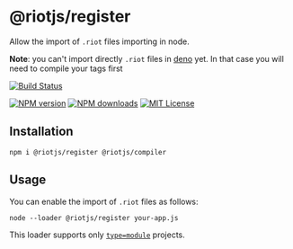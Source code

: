# @riotjs/register

Allow the import of `.riot` files importing in node.

**Note**: you can't import directly `.riot` files in [deno](https://github.com/denoland/deno/issues/1739) yet.
In that case you will need to compile your tags first

[![Build Status][ci-image]][ci-url]

[![NPM version][npm-version-image]][npm-url]
[![NPM downloads][npm-downloads-image]][npm-url]
[![MIT License][license-image]][license-url]

## Installation

```
npm i @riotjs/register @riotjs/compiler
```

## Usage

You can enable the import of `.riot` files as follows:

```shell
node --loader @riotjs/register your-app.js
```

This loader supports only [`type=module`](https://nodejs.org/api/packages.html#packagejson-and-file-extensions) projects. 

[ci-image]: https://img.shields.io/github/actions/workflow/status/riot/register/test.yml?style=flat-square
[ci-url]: https://github.com/riot/register/actions
[license-image]: http://img.shields.io/badge/license-MIT-000000.svg?style=flat-square
[license-url]: LICENSE
[npm-version-image]: http://img.shields.io/npm/v/@riotjs/register.svg?style=flat-square
[npm-downloads-image]: http://img.shields.io/npm/dm/@riotjs/register.svg?style=flat-square
[npm-url]: https://npmjs.org/package/@riotjs/register
